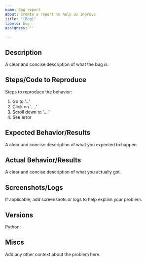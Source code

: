 ```yaml
---
name: Bug report
about: Create a report to help us improve
title: "[Bug]"
labels: bug
assignees: ''

---
```


## Description
A clear and concise description of what the bug is.

## Steps/Code to Reproduce
Steps to reproduce the behavior:
1. Go to '...'
2. Click on '....'
3. Scroll down to '....'
4. See error

## Expected Behavior/Results
A clear and concise description of what you expected to happen.

## Actual Behavior/Results
A clear and concise description of what you actually got.

## Screenshots/Logs
If applicable, add screenshots or logs to help explain your problem.

## Versions
Python:

## Miscs
Add any other context about the problem here.
